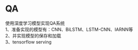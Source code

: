 # QA
使用深度学习模型实现QA系统<br>
1、准备实现的模型有：CNN、BiLSTM、LSTM-CNN、IARNN等<br>
2、并实现模型的保存和加载<br>
3、tensorflow serving<br>
